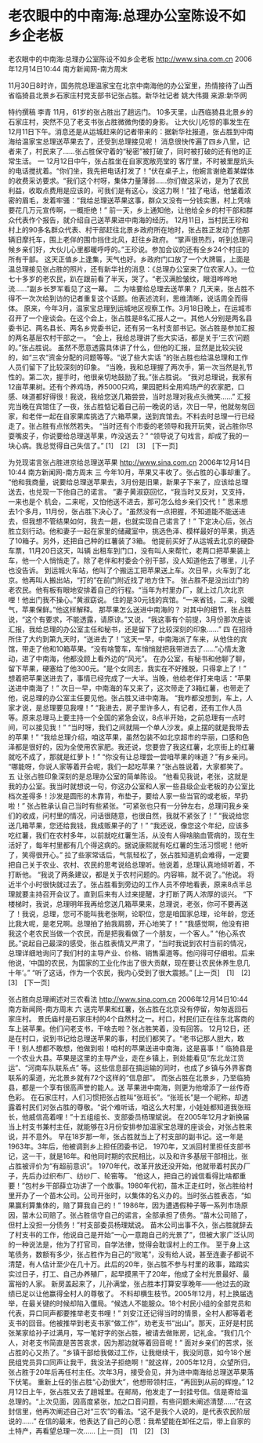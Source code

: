 # 老农眼中的中南海:总理办公室陈设不如乡企老板

老农眼中的中南海:总理办公室陈设不如乡企老板
http://www.sina.com.cn 2006年12月14日10:44 南方新闻网-南方周末


11月30日8时许，国务院总理温家宝在北京中南海他的办公室里，热情接待了山西省临猗县北景乡石家庄村党支部书记张占胜。新华社记者 姚大伟摄 来源:新华网


特约撰稿 李青
11月，61岁的张占胜出了趟远门。
10多天里，山西临猗县北景乡的石家庄村，突然不见了老支书张占胜微微佝偻的身影。
让大伙儿吃惊的事发生在12月11日下午。消息还是从运城赶来的记者带来的：据新华社报道，张占胜到中南海给温家宝总理送苹果去了，还受到总理接见呢！
消息很快传遍了四乡八里，记者来了，村民来了……张占胜保守着的“秘密”被打破了，同时被打破的还有他的正常生活。
一
12月12日中午，张占胜坐在自家宽敞亮堂的
客厅里，不时被里屋炕头的电话搅扰着。“你们坐，我先把电话打发了！”伏在桌子上，他婉言谢绝着某媒体的收费采访要求。“我们这个村呀，集体力量薄弱……你们做这采访，是为了农民利益，收取点费用是应该的，可我们是有这心，没这力啊！”挂了电话，他皱着浓密的眉毛，发着牢骚：“我给总理送苹果这事，群众又没有一分钱实惠，村上凭啥要花几万元宣传啊，一概拒绝！”
前一天，乡上通知他，让他给全乡的村干部和群众代表作个报告，就介绍自己送苹果进中南海的经历。
12月11日，当村民王珍和村上的90多名群众代表、村干部赶往北景乡政府所在地时，张占胜正发动了他那辆旧摩托车，围上老伴的围巾挡住北风，赶往乡政府。
“掌声很热烈，听到总理问候乡亲们好，大伙儿心里都暖呼呼的。”王珍说。参加会议的还有全乡24个村庄的所有干部。
这天正值乡上逢集，天气也好。乡政府门口放了一个大牌匾，上面是温总理接见张占胜的照片，还有新华社的消息：《总理办公室来了位农家人》。一位七十多岁的老农民，趴在跟前看了半天，哭了。“老汉满脸皱纹，眼泪哗哗地流……”副乡长罗军看见了这一幕。
二
    为啥要给总理去送苹果？
几天来，张占胜不得不一次次给到访的记者重复这个话题。他表述流利，思维清晰，说话周全而得体。
原来，今年3月，温家宝总理到运城地区视察工作。3月18日晚上，在运城市召开了一个座谈会。在这个会上，张占胜是8名汇报人之一。其他人分别是两名县委书记、两名县长、两名乡党委书记，还有另一名村支部书记。张占胜是参加汇报的两名基层农村干部之一。
“会上，我给总理讲了些大实话，都是关于‘三农’问题的。”张占胜说。
虽然不愿意透露具体讲了什么，但他的汇报，显然是比较尖锐的，如“三农”资金分配的问题等等。“说了些大实话 ”的张占胜也给温总理和工作人员们留下了比较深刻的印象。
“当晚，我和总理握了两次手，第一次当然是礼节性的。第二次，握手时，他很亲切地鼓励了我。”张占胜说。
“我对总理说，我家有12亩苹果树。还有个养鸡场，养5000只鸡，果园肥料全用鸡场产的农家肥，口感、味道都好得很！我说，我给您送几箱尝尝，当时总理对我点头微笑……”
汇报完当晚在宾馆住了一夜，张占胜惦记着自己前一晚说的话，次日一早，他就匆匆回家，和老伴一起在自家果库挑选了六箱苹果，送到宾馆去。不料去时总理一行已经走了。张占胜有点怅然若失。
“当时还有个市委的老领导和我开玩笑，说占胜你尽耍嘴皮子，你说要给总理送苹果，咋没送去？”
“领导说了句戏言，却成了我的一块心病。我总觉得自己失信了。”
[1]　[2]　[3]　[下一页]

为兑现诺言张占胜进京给总理送苹果
http://www.sina.com.cn 2006年12月14日10:44 南方新闻网-南方周末
三
今年10月，苹果又丰收了。张占胜的心事却重了。
“他和我商量，说要给总理送苹果去，3月份是旧果，新果子下来了，应该给总理送去，也兑现一下他自己的诺言。 ”妻子黄淑窈回忆，“我当时又反对，又支持，一来也是个
机会，二来呢，又怕他送不进去，那可怎么给乡亲们交代！”
思来想去1个多月，11月份，张占胜下决心了。“虽然没有一点把握，不知道能不能送进去，但我想不管结果如何，我去一趟，也就实现自己诺言了！”
下定决心后，张占胜立刻行动。他和妻子一起在家里的储藏室中，挑选色泽、模样最好的苹果，挑选了10箱子。另外，还把自己种的红薯装了3箱。
他提前买好了从运城去北京的硬卧车票，11月20日这天，叫辆
出租车到门口，没有叫人来帮忙，老两口把苹果装上车，他一个人悄悄走了。除了老伴和村委会个别干部，没人知道他去了哪里，儿子也没告诉。
到运城火车站，他叫了个搬运工把苹果送上车。次日早，火车到了北京。他再叫人搬出站，“打的”在前门附近找了地方住下。
张占胜不是没出过门的老农民。他有板有眼地安排着自己的行程。“当年为村里办厂，就上过几次北京哩！他出门我不操心。”黄淑窈说。
住的是30元钱的宾馆。“一来省钱，二来，没暖气，苹果保鲜。”他这样解释。
那苹果怎么送进中南海的？
对其中的细节，张占胜说，“这个有要求，不能透露，请原谅。”又说，“我这事有个前提，3月份那次座谈汇报，我给总理的办公室主任和秘书，还是留下了比较深刻的印象……”
四
在招待所住了大约到第九天时，“送进去了！”这天一早，中南海派了车来，从他住的宾馆，带走了他和10箱苹果。“没有啥警车，车悄悄就把我带进去了……”心情太激动，进了中南海，他都没顾上看外边的“风光”。
在办公室，有秘书和他聊了聊，留下苹果，硬塞给了他300元。“是个女同志，我实在不好推脱，只得拿上了！”
想着把苹果送进去了，事情已经完成了一大半。当晚，他给老伴打来电话：“苹果送进中南海了！”
次日一早，中南海的车又来了，这次带走了3箱红薯，也带走了他，说总理的办公室主任要见他。张占胜又进中南海。
“我咋都没想到，车上，人家才说，是总理要见我哩！”
“我进去，房子里许多人，有记者，还有工作人员等。原来总理马上要主持一个全国的紧急会议，8点半开始，之前总理有一点时间，可以接见我！”
“当时呀，我们之间就隔一个单人沙发。桌上摆的就是我带去的苹果！”
“我给总理介绍，咱这苹果，虽然包装不如北京超市的华丽，口感和色泽都是很好的，因为全使用农家肥。我还说，您要尝了我这红薯，北京街上的红薯就吃不成了，那就是红萝卜！”
“你没有让总理尝一尝咱苹果的味道？”有乡亲问。
“哪能呀，你说人家等着开会呢，我们一起吃苹果？”张占胜说着，大家都笑了。
五
让张占胜印象深刻的是总理办公室的简单陈设。
“他看见我说，老张，这就是我的办公室。我当时就想说一句，你这办公室和人家一些县级企业老板的办公室比档次差得多！沙发是圆形的木靠背，布垫子，要给人家一些当官的或老板，早扔啦！”
张占胜承认自己当时有些紧张。“可紧张也只有一分钟左右，总理问我乡亲们的收成，问村里的情况，问话很随意，也很自然，我就不紧张了！”
“我说给您送几箱苹果，您还给我钱，我成贩果子的了！”
“我还说，像您这个年纪，应该多吃红薯，我们在农村多年，以前就吃红薯生活，从没有人得啥脑血管病的，现在生活好了，每年村里都有几个得这病的。据说康熙就有吃红薯的生活习惯呢！他听了，笑得很开心。”
拉了些家常话后，气氛轻松了，张占胜知道机会难得，一定要把自己关于农业、农村、农民的思考说给总理听。他说着，总理认真地倾听着，不打断他。
“我说了两条建议，都是关于农村问题的。内容嘛，就不说了。”他说。
将近半个小时很快就过去了。张占胜看到旁边的工作人员不停地看表，原来8点半总理就要主持召开会议了。直到后来有人过来提醒，才打断了两人浓厚的谈兴。
“下楼梯时，我说，总理明年我再给您送几箱苹果来，总理说，老张，你可不要再送了！我说，总理，您可不能叫我老张啊，论职位，您是咱国家总理，论年龄，您还比我大呢，是老兄啊。总理拍了拍我肩膀，开心地笑了！”
“我感觉啊，他没有把我这个老农民当做一个农民，而是把我看做了一个朋友，一个客人。”
“他心系农民。”说起自己最深的感受，张占胜表情又严肃了，“当时我说到农村当前的情况，总理详细地询问了我们村的主导产业、价格、销售渠道等。他问得可仔细啦。后来他说，‘中国的农民，为国家的工业化作出了很大贡献，现在要让农民休养生息几十年’。”
“听了这话，作为一个农民，我内心受到了很大震撼。”
[上一页]　[1]　[2]　[3]　[下一页]

张占胜向总理阐述对三农看法
http://www.sina.com.cn 2006年12月14日10:44 南方新闻网-南方周末
六
送完苹果和红薯，张占胜在北京没有停留，匆匆返回石家庄村。
景氏庙村是石家庄村的4个自然村之一。村口，村民们正在往东北客商的车上装苹果。他们问老支书，干啥去啦？张占胜笑着，没有回答。
12月12日，还是在村口，说到书记给总理送苹果的事，村民们都笑了。“老书记那人胆大，敢干！别人想都不敢想，他做到啦！咱村的苹果送进中南海，这是喜事！”
临猗县是一个农业大县。苹果是这里的主导产业，走在乡镇上，到处能看见“东北龙江货运”、“河南车队联系点” 等。这些信息部在搞运输的同时，也成了乡镇与外界客商联系的渠道，光北景乡就有72个这样的“信息部”。
而张占胜在北景乡，乃至临猗县，都是一个享有很高声誉的能人。送
苹果进中南海，则更为他增添了一丝传奇色彩。
在石家庄村，人们习惯把张占胜叫“张班长”。“张班长”是一个昵称，却透露着村民们对张占胜的尊敬。“说个难听话，咱这么大村里，小娃娃都知道我张班长，他威信高着哩！”十五组组长、支部委员杨理斌说。
在2005年12月才新换届当上村支书兼村主任，就能够在3月份安排参加温家宝总理的座谈会，对张占胜来说，并不意外。
早在18岁那一年，张占胜就当上了村支部的副书记。这一年是1963年。3年后，他被调到乡上担任团委书记， 1970年，又派回村里担任支部书记，这一干，就是16年。和他同时期的农民相比，以及和许多基层干部相比，张占胜被评价为“有超前意识”。
1970年代，改革开放还没开始，他就带着村民办厂子，先后办过织布厂、纺纱厂、轮窑等。
“他这人，把自己的诚信看得比啥都重要！”包村乡干部薛立功讲了一个故事。1980年代初，苗木正走红时，张占胜给村里开办了一个苗木公司。公司开张时，以集体的名义办的。当时张占胜表态，“如果赢利算集体的，赔了算我自己的！”
1986年，因为遭遇假种子等一系列市场原因，苗木公司赔了。张占胜信守自己的诺言，全部承担了债务。“苗木公司赔了，但村上没担一分债务！”村支部委员杨理斌说。
苗木公司出事不久，张占胜就辞去了村支书的工作，他说自己是开始“一心一意跑自己的光景了”，但被大家广泛认同的一种说法是，他为了打官司，自学法律，觉得会耽误村上的工作。
至于身上这笔债务，数额有多少，张占胜作为自己的“败笔”，没有给人说，甚至连妻子都说不清楚，有人估计至少在几十万。此后的20年，张占胜不参与村里的政事，踏踏实实过日子，打工、自己办养殖厂，起早摸黑干了20年，他成了全村光景最好、最富裕的人家。
新房盖起来了，儿孙满堂，张占胜本打算安享晚年——他过去的政绩已足以让他赢得全村人的尊敬了。
不料却横生枝节。2005年12月，村上换届选举，在最关键的时候却陷入僵局。“候选人不能服众。18个村民小组的全部党员和代表，异口同声都要推举老支书哩！”
刘安江还记得当时的情景，全村人都等着老支书的回音。他被推举到老支书家“做工作”，劝老支书“出山”。那天，正好是村民张某家给孙子过满月，写一笔好字的张占胜，被请去做账房，记礼金。“我们几个人，对老支书简直是苦苦哀求，因为那边就等着回音呢！”
面对乡亲们的苦求，张占胜的心又热了。“乡镇干部给我做过工作，让我继续干，我没同意，如今18个居民组党员异口同声让我干，我没法子拒绝啊！”就这样，2005年12月，众望所归，张占胜于20年后再任村主任。次年3月，接受会见，并为进中南海给总理送苹果落下伏笔。
重新上任的张占胜“心劲很大”，他想带领村庄，“再回到从前的辉煌。”
12月12日上午，张占胜又去了趟城里。在邮局，他发走了一封挂号信。信是寄给温总理的。“上次见面，因高度紧张，加之口音问题，有些问题未阐述清楚……”在这封信里，他再次阐述自己对“三农”的看法。“这不是我个人说的，是代表农民阶层说的……”
在信的最末，他表达了自己的心愿：我希望能在卸任之后，带上自家的土特产，再看望总理一次……
[上一页]　[1]　[2]　[3]


